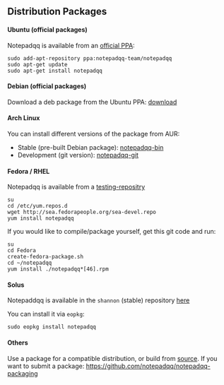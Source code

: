Distribution Packages
---------------------

#### Ubuntu (official packages)
Notepadqq is available from an [official PPA](https://launchpad.net/~notepadqq-team/+archive/ubuntu/notepadqq):

    sudo add-apt-repository ppa:notepadqq-team/notepadqq
    sudo apt-get update
    sudo apt-get install notepadqq

#### Debian (official packages)
Download a deb package from the Ubuntu PPA: [download](https://launchpad.net/~notepadqq-team/+archive/ubuntu/notepadqq/+packages)

#### Arch Linux
You can install different versions of the package from AUR:

 * Stable (pre-built Debian package): [notepadqq-bin](https://aur4.archlinux.org/packages/notepadqq-bin/)
 * Development (git version): [notepadqq-git](https://aur4.archlinux.org/packages/notepadqq-git/)

#### Fedora / RHEL
Notepadqq is available from a [testing-repositry](http://sea.fedorapeople.org/sea-devel.repo)

	su
	cd /etc/yum.repos.d
	wget http://sea.fedorapeople.org/sea-devel.repo
	yum install notepadqq

If you would like to compile/package yourself, get this git code and run:

	su
	cd Fedora
	create-fedora-package.sh
	cd ~/notepadqq
	yum install ./notepadqq*[46].rpm
    
#### Solus
Notepaddqq is available in the `shannon` (stable) repository [here](https://dev.solus-project.com/source/notepadqq/)

You can install it via `eopkg`:

    sudo eopkg install notepadqq

#### Others
Use a package for a compatible distribution, or build from [source](https://github.com/notepadqq/notepadqq.git).
If you want to submit a package: https://github.com/notepadqq/notepadqq-packaging
